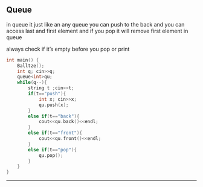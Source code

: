 ## Queue

in queue it just like an any queue you can push to the back and you can access last and first element and if you pop it will remove first element in queue

always check if it’s empty before you pop or print

```cpp
int main() {
    Balltze();
    int q; cin>>q;
    queue<int>qu;
    while(q--){
        string t ;cin>>t;
        if(t=="push"){
            int x; cin>>x;
            qu.push(x);
        }
        else if(t=="back"){
            cout<<qu.back()<<endl;
        }
        else if(t=="front"){
            cout<<qu.front()<<endl;
        }
        else if(t=="pop"){
            qu.pop();
        }
    }
}
```


---